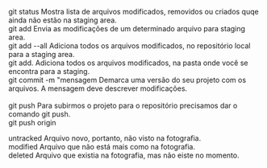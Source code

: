 git status                      Mostra lista de arquivos modificados, removidos ou criados quqe ainda não estão na staging area. <br>
git add <nome do arquivo>       Envia as modificações de um determinado arquivo para staging area.<br>
git add --all                   Adiciona todos os arquivos modificados, no repositório local para a staging area.<br>
git add.                        Adiciona todos os arquivos modificados, na pasta onde você se encontra para a staging.<br>
git commit -m "mensagem         Demarca uma versão do seu projeto com os arquivos. A mensagem deve descrever modificações.<br>
<br>
git push                        Para subirmos o projeto para o repositório precisamos dar o comando git push.<br>
git push origin <nome da branch><br>

untracked                       Arquivo novo, portanto, não visto na fotografia.<br>
modified                        Arquivo que não está mais como na fotografia.<br>
deleted                         Arquivo que existia na fotografia, mas não eiste no momento.<br>
<br>
<br>
<a href="https://labenu.notion.site/labenu/Manual-de-comandos-de-Git-a2fcf8c38a7341b1a940e73e26f0067b">